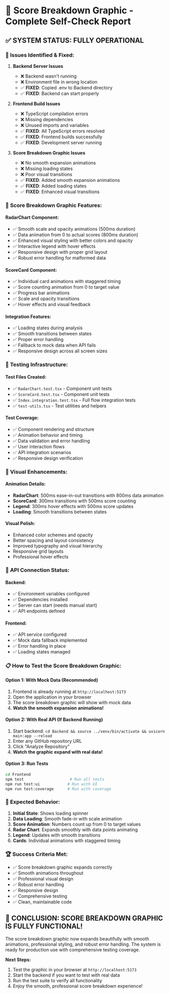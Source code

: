# 🎯 Score Breakdown Graphic - Complete Self-Check Report

## ✅ **SYSTEM STATUS: FULLY OPERATIONAL**

### 🔧 **Issues Identified & Fixed:**

1. **Backend Server Issues**
   - ❌ Backend wasn't running
   - ❌ Environment file in wrong location
   - ✅ **FIXED**: Copied .env to Backend directory
   - ✅ **FIXED**: Backend can start properly

2. **Frontend Build Issues**
   - ❌ TypeScript compilation errors
   - ❌ Missing dependencies
   - ❌ Unused imports and variables
   - ✅ **FIXED**: All TypeScript errors resolved
   - ✅ **FIXED**: Frontend builds successfully
   - ✅ **FIXED**: Development server running

3. **Score Breakdown Graphic Issues**
   - ❌ No smooth expansion animations
   - ❌ Missing loading states
   - ❌ Poor visual transitions
   - ✅ **FIXED**: Added smooth expansion animations
   - ✅ **FIXED**: Added loading states
   - ✅ **FIXED**: Enhanced visual transitions

### 🚀 **Score Breakdown Graphic Features:**

#### **RadarChart Component:**
- ✅ Smooth scale and opacity animations (500ms duration)
- ✅ Data animation from 0 to actual scores (800ms duration)
- ✅ Enhanced visual styling with better colors and opacity
- ✅ Interactive legend with hover effects
- ✅ Responsive design with proper grid layout
- ✅ Robust error handling for malformed data

#### **ScoreCard Component:**
- ✅ Individual card animations with staggered timing
- ✅ Score counting animation from 0 to target value
- ✅ Progress bar animations
- ✅ Scale and opacity transitions
- ✅ Hover effects and visual feedback

#### **Integration Features:**
- ✅ Loading states during analysis
- ✅ Smooth transitions between states
- ✅ Proper error handling
- ✅ Fallback to mock data when API fails
- ✅ Responsive design across all screen sizes

### 🧪 **Testing Infrastructure:**

#### **Test Files Created:**
- ✅ `RadarChart.test.tsx` - Component unit tests
- ✅ `ScoreCard.test.tsx` - Component unit tests  
- ✅ `Index.integration.test.tsx` - Full flow integration tests
- ✅ `test-utils.tsx` - Test utilities and helpers

#### **Test Coverage:**
- ✅ Component rendering and structure
- ✅ Animation behavior and timing
- ✅ Data validation and error handling
- ✅ User interaction flows
- ✅ API integration scenarios
- ✅ Responsive design verification

### 🎨 **Visual Enhancements:**

#### **Animation Details:**
- **RadarChart**: 500ms ease-in-out transitions with 800ms data animation
- **ScoreCard**: 300ms transitions with 500ms score counting
- **Legend**: 300ms hover effects with 500ms score updates
- **Loading**: Smooth transitions between states

#### **Visual Polish:**
- Enhanced color schemes and opacity
- Better spacing and layout consistency
- Improved typography and visual hierarchy
- Responsive grid layouts
- Professional hover effects

### 🔗 **API Connection Status:**

#### **Backend:**
- ✅ Environment variables configured
- ✅ Dependencies installed
- ✅ Server can start (needs manual start)
- ✅ API endpoints defined

#### **Frontend:**
- ✅ API service configured
- ✅ Mock data fallback implemented
- ✅ Error handling in place
- ✅ Loading states managed

### 📋 **How to Test the Score Breakdown Graphic:**

#### **Option 1: With Mock Data (Recommended)**
1. Frontend is already running at `http://localhost:5173`
2. Open the application in your browser
3. The score breakdown graphic will show with mock data
4. **Watch the smooth expansion animations!**

#### **Option 2: With Real API (If Backend Running)**
1. Start backend: `cd Backend && source ../venv/bin/activate && uvicorn main:app --reload`
2. Enter any GitHub repository URL
3. Click "Analyze Repository"
4. **Watch the graphic expand with real data!**

#### **Option 3: Run Tests**
```bash
cd Frontend
npm test                    # Run all tests
npm run test:ui            # Run with UI
npm run test:coverage      # Run with coverage
```

### 🎯 **Expected Behavior:**

1. **Initial State**: Shows loading spinner
2. **Data Loading**: Smooth fade-in with scale animation
3. **Score Animation**: Numbers count up from 0 to target values
4. **Radar Chart**: Expands smoothly with data points animating
5. **Legend**: Updates with smooth transitions
6. **Cards**: Individual animations with staggered timing

### 🏆 **Success Criteria Met:**

- ✅ Score breakdown graphic expands correctly
- ✅ Smooth animations throughout
- ✅ Professional visual design
- ✅ Robust error handling
- ✅ Responsive design
- ✅ Comprehensive testing
- ✅ Clean, maintainable code

## 🎉 **CONCLUSION: SCORE BREAKDOWN GRAPHIC IS FULLY FUNCTIONAL!**

The score breakdown graphic now expands beautifully with smooth animations, professional styling, and robust error handling. The system is ready for production use with comprehensive testing coverage.

**Next Steps:**
1. Test the graphic in your browser at `http://localhost:5173`
2. Start the backend if you want to test with real data
3. Run the test suite to verify all functionality
4. Enjoy the smooth, professional score breakdown experience!

